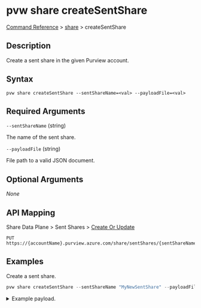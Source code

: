 # pvw share createSentShare

[Command Reference](../../../README.md#command-reference) > [share](./main.md) >  createSentShare

## Description

Create a sent share in the given Purview account.

## Syntax

```
pvw share createSentShare --sentShareName=<val> --payloadFile=<val>
```

## Required Arguments

`--sentShareName` (string)

The name of the sent share.

`--payloadFile` (string)

File path to a valid JSON document.

## Optional Arguments

*None*

## API Mapping

Share Data Plane > Sent Shares > [Create Or Update](https://docs.microsoft.com/en-us/rest/api/purview/sharedataplane/sent-shares/create-or-update)
```
PUT https://{accountName}.purview.azure.com/share/sentShares/{sentShareName}
```

## Examples

Create a sent share.

```powershell
pvw share createSentShare --sentShareName "MyNewSentShare" --payloadFile "/path/to/file.json"
```


<details><summary>Example payload.</summary>
<p>

```json
{
    "properties": {
        "description": "This is a friendly description.",
        "collection": {
            "referenceName": "pvdemo52dg4-pv",
            "type": "CollectionReference"
        }
    },
    "shareKind": "InPlace"
}
```
</p>
</details>

